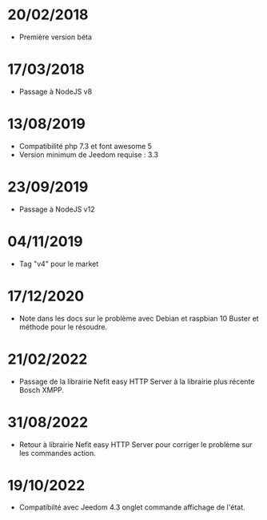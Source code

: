 # 20/02/2018

- Première version béta

# 17/03/2018

- Passage à NodeJS v8

# 13/08/2019

- Compatibilité php 7.3 et font awesome 5
- Version minimum de Jeedom requise : 3.3

# 23/09/2019

- Passage à NodeJS v12

# 04/11/2019

- Tag "v4" pour le market

# 17/12/2020

- Note dans les docs sur le problème avec Debian  et raspbian 10 Buster et méthode pour le résoudre.

# 21/02/2022

- Passage de la librairie Nefit easy HTTP Server à la librairie plus récente Bosch XMPP.

# 31/08/2022

- Retour à librairie Nefit easy HTTP Server pour corriger le problème sur les commandes action.

# 19/10/2022

- Compatibilté avec Jeedom 4.3 onglet commande affichage de l'état.
